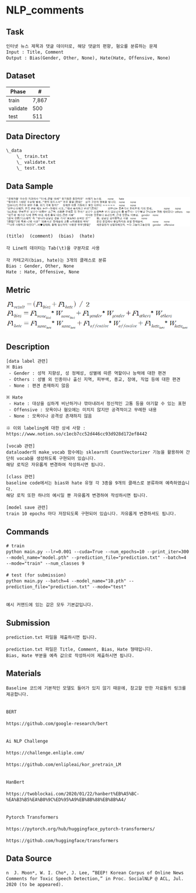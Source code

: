 # NLP_comments

## Task
```
인터넷 뉴스 제목과 댓글 데이터로, 해당 댓글의 편향, 혐오를 분류하는 문제
Input : Title, Comment
Output : Bias(Gender, Other, None), Hate(Hate, Offensive, None)
```

## Dataset
| Phase | # |
| - | - |
| train | 7,867 |
| validate | 500 |
| test | 511 |

## Data Directory
```
\_data
    \_ train.txt
    \_ validate.txt
    \_ test.txt
```


## Data Sample
<img width=800 src="Sample_Comments.PNG"/>

```
(title)  (comment)  (bias)  (hate) 

각 Line의 데이터는 Tab(\t)을 구분자로 사용

각 카테고리(bias, hate)는 3개의 클래스로 분류
Bias : Gender, Other, None
Hate : Hate, Offensive, None
```

## Metric
<img width=600 src="metric.png"/>

## Description
```
[data label 관련]
※ Bias
 - Gender : 성적 지향성, 성 정체성, 성별에 따른 역할이나 능력에 대한 편견
 - Others : 성별 외 인종이나 출신 지역, 피부색, 종교, 장애, 직업 등에 대한 편견
 - None : 편견 존재하지 않음
 
※ Hate
 - Hate : 대상을 심하게 비난하거나 깎아내려서 정신적인 고통 등을 야기할 수 있는 표현
 - Offensive : 모욕이나 혐오에는 미치지 않지만 공격적이고 무례한 내용
 - None : 모욕이나 공격성 존재하지 않음
 
※ 이외 labeling에 대한 상세 사항 : https://www.notion.so/c1ecb7cc52d446cc93d928d172ef8442

[vocab 관련]
dataloader의 make_vocab 함수에는 sklearn의 CountVectorizer 기능을 활용하여 간단히 vocab을 생성하도록 구현되어 있습니다.
해당 로직은 자유롭게 변경하여 작성하시면 됩니다.

[class 관련]
baseline code에서는 bias와 hate 유형 각 3종을 9개의 클래스로 분류하여 예측하였습니다.
해당 로직 또한 하나의 예시일 뿐 자유롭게 변경하여 작성하시면 됩니다.

[model save 관련]
train 10 epochs 마다 저장되도록 구현되어 있습니다. 자유롭게 변경하셔도 됩니다.
```


## Commands
```
# train
python main.py --lr=0.001 --cuda=True --num_epochs=10 --print_iter=300 --model_name="model.pth" --prediction_file="prediction.txt" --batch=4 --mode="train" --num_classes 9

# test (for submission)
python main.py --batch=4 --model_name="10.pth" --prediction_file="prediction.txt" --mode="test" 


예시 커맨드에 있는 값은 모두 기본값입니다.
```

## Submission
```
prediction.txt 파일을 제출하시면 됩니다.

prediction.txt 파일은 Title, Comment, Bias, Hate 형태입니다.
Bias, Hate 부분을 예측 값으로 작성하시어 제출하시면 됩니다.
```

## Materials
```
Baseline 코드에 기본적인 모델도 들어가 있지 않기 때문에, 참고할 만한 자료들의 링크를 제공합니다.


BERT

https://github.com/google-research/bert


Ai NLP Challenge

https://challenge.enliple.com/

https://github.com/enlipleai/kor_pretrain_LM


HanBert

https://twoblockai.com/2020/01/22/hanbert%EB%A5%BC-%EA%B3%B5%EA%B0%9C%ED%95%A9%EB%8B%88%EB%8B%A4/


Pytorch Transformers

https://pytorch.org/hub/huggingface_pytorch-transformers/

https://github.com/huggingface/transformers
```
## Data Source
```
n  J. Moon*, W. I. Cho*, J. Lee, “BEEP! Korean Corpus of Online News Comments for Toxic Speech Detection,” in Proc. SocialNLP @ ACL, Jul. 2020 (to be appeared).
```
